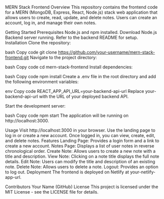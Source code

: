 MERN Stack Frontend
Overview
This repository contains the frontend code for a MERN (MongoDB, Express, React, Node.js) stack web application that allows users to create, read, update, and delete notes. Users can create an account, log in, and manage their own notes.

Getting Started
Prerequisites
Node.js and npm installed. Download Node.js
Backend server running. Refer to the backend README for setup.
Installation
Clone the repository:

bash
Copy code
git clone https://github.com/your-username/mern-stack-frontend.git
Navigate to the project directory:

bash
Copy code
cd mern-stack-frontend
Install dependencies:

bash
Copy code
npm install
Create a .env file in the root directory and add the following environment variables:

env
Copy code
REACT_APP_API_URL=your-backend-api-url
Replace your-backend-api-url with the URL of your deployed backend API.

Start the development server:

bash
Copy code
npm start
The application will be running on http://localhost:3000.

Usage
Visit http://localhost:3000 in your browser.
Use the landing page to log in or create a new account.
Once logged in, you can view, create, edit, and delete notes.
Features
Landing Page: Provides a login form and a link to create a new account.
Notes Page: Displays a list of user notes in reverse chronological order.
Create Note: Allows users to create a new note with a title and description.
View Note: Clicking on a note title displays the full note details.
Edit Note: Users can modify the title and description of an existing note.
Delete Note: Allows users to delete a note.
Logout: Provides an option to log out.
Deployment
The frontend is deployed on Netlify at your-netlify-app-url.

Contributors
Your Name (GitHub)
License
This project is licensed under the MIT License - see the LICENSE file for details.